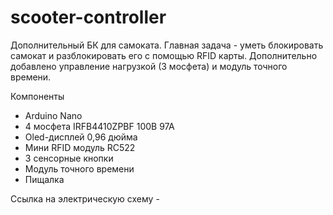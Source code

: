 # scooter-controller
Дополнительный БК для самоката.
Главная задача - уметь блокировать самокат и разблокировать его с помощью RFID карты. Дополнительно добавлено управление нагрузкой (3 мосфета) и модуль точного времени.



Компоненты

- Arduino Nano
- 4 мосфета IRFB4410ZPBF 100В 97А
- Oled-дисплей 0,96 дюйма
- Мини RFID модуль RC522
- 3 сенсорные кнопки
- Модуль точного времени
- Пищалка

Ссылка на электрическую схему - 